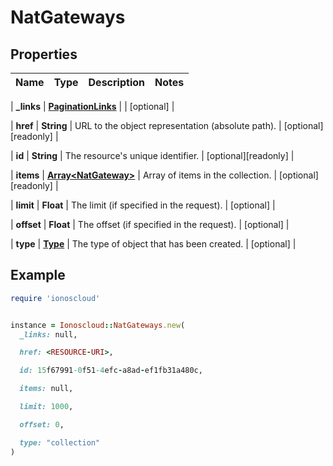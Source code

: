 # NatGateways

## Properties

| Name | Type | Description | Notes |
| ---- | ---- | ----------- | ----- |

| **_links** | [**PaginationLinks**](PaginationLinks.md) |  | [optional] |

| **href** | **String** | URL to the object representation (absolute path). | [optional][readonly] |

| **id** | **String** | The resource&#39;s unique identifier. | [optional][readonly] |

| **items** | [**Array&lt;NatGateway&gt;**](NatGateway.md) | Array of items in the collection. | [optional][readonly] |

| **limit** | **Float** | The limit (if specified in the request). | [optional] |

| **offset** | **Float** | The offset (if specified in the request). | [optional] |

| **type** | [**Type**](Type.md) | The type of object that has been created. | [optional] |

## Example

```ruby
require 'ionoscloud'


instance = Ionoscloud::NatGateways.new(
  _links: null,

  href: <RESOURCE-URI>,

  id: 15f67991-0f51-4efc-a8ad-ef1fb31a480c,

  items: null,

  limit: 1000,

  offset: 0,

  type: "collection"
)
```

